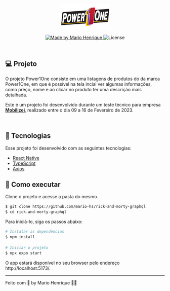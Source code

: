 <p align="center">
  <img alt="Power1One" src="https://github.com/mario-hs/power1One/blob/main/src/assets/power1one.png" width="160px">
</p>

<p align="center">

   <a href="https://www.linkedin.com/in/mario-hs/">
    <img alt="Made by Mario Henrique" src="https://img.shields.io/static/v1?label=made%20by&message=Mario%20Henrique&&color=C9C9C9&labelColor=231F20">
  </a>

  <img  src="https://img.shields.io/static/v1?label=license&message=MIT&color=C9C9C9&labelColor=231F20" alt="License">
</p>

<br>

## 💻 Projeto

O projeto Power1One consiste em uma listagens de produtos do da marca Power1One, em que é possível na tela incial ver algumas informações, como preço, nome e ao clicar no produto ter uma descrição mais detalhada.

Este é um projeto foi desenvolvido durante um teste técnico para empresa **[Mobilizei](https://mobilizei.com.br/)**, realizado entre o dia 09 a 16 de Fevereiro de 2023.

<br>

## 🧪 Tecnologias

Esse projeto foi desenvolvido com as seguintes tecnologias:

- [React Native](https://reactnative.dev/)
- [TypeScript](https://www.typescriptlang.org/)
- [Axios](https://axios-http.com/ptbr/)

## 🚀 Como executar

Clone o projeto e acesse a pasta do mesmo.

```bash
$ git clone https://github.com/mario-hs/rick-and-morty-graphql
$ cd rick-and-morty-graphql
```

Para iniciá-lo, siga os passos abaixo:

```bash
# Instalar as dependências
$ npm install

# Iniciar o projeto
$ npx expo start
```

O app estará disponível no seu browser pelo endereço http://localhost:5173/.

---

Feito com 💛 by Mario Henrique 👋🏻
